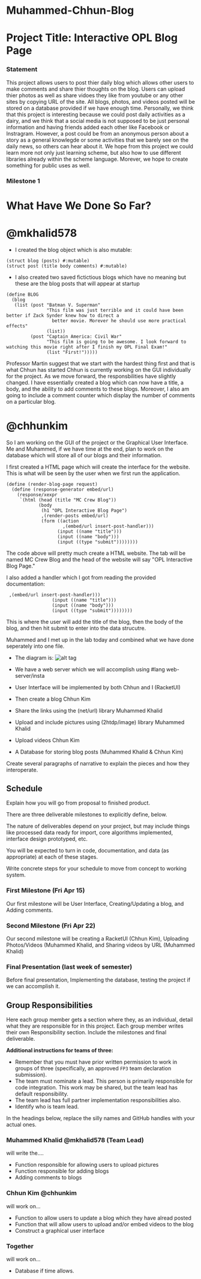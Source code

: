 # Muhammed-Chhun-Blog
# Project Title: Interactive OPL Blog Page

### Statement

This project allows users to post thier daily blog which allows other users to make comments and share thier thoughts on the blog. Users can upload thier photos as well as share vidoes they like from youtube or any other sites by copying URL of the site. All blogs, photos, and videos posted will be stored on a database provided if we have enough time. Personally, we think that this project is interesting because we could post daily activities as a dairy, and we think that a social media is not supposed to be just personal information and having friends added each other like Facebook or Instragram. However, a post could be from an anonymous person about a story as a general knowlegde or some activities that we barely see on the daily news, so others can hear about it. We hope from this project we could learn more not only just learning scheme, but also how to use different libraries already within the scheme language. Morever, we hope to create something for public uses as well. 

### Milestone 1

# What Have We Done So Far? 

# @mkhalid578
* I created the blog object which is also mutable: 
```racket
(struct blog (posts) #:mutable)
(struct post (title body comments) #:mutable)
``` 
* I also created two saved fictictious blogs which have no meaning but these are the blog posts that will appear at startup

```racket 
(define BLOG
  (blog
   (list (post "Batman V. Superman"
               "This film was just terrible and it could have been better if Zack Synder knew how to direct a
                 better movie. Morever he should use more practical effects"
               (list))
         (post "Captain America: Civil War"
               "This film is going to be awesome. I look forward to watching this movie right after I finish my OPL Final Exam!"
               (list "First!")))))
```
Professor Martin suggest that we start with the hardest thing first and that is what Chhun has started 
Chhun is currently working on the GUI individually for the project. As we move forward, the responsbilities have 
slightly changed. I have essentially created a blog which can now have a title, a body, and the ability to add comments 
to these blogs. Moreover, I also am going to include a comment counter which display the number of comments on a 
particular blog. 

# @chhunkim 

So I am working on the GUI of the project or the Graphical User Interface. Me and Muhammed, if we have time at the end, plan to work on the database which will store all of our blogs and their information. 

I first created a HTML page which will create the interface for the website. This is what will be seen by the user when we first run the application. 
```racket
(define (render-blog-page request)
  (define (response-generator embed/url)
    (response/xexpr
     `(html (head (title "MC Crew Blog"))
            (body
             (h1 "OPL Interactive Blog Page")
             ,(render-posts embed/url)
             (form ((action
                     ,(embed/url insert-post-handler)))
                   (input ((name "title")))
                   (input ((name "body")))
                   (input ((type "submit"))))))))
  ```
  The code above will pretty much create a HTML website. The tab will be named MC Crew Blog and the head of the website will say "OPL Interactive Blog Page." 
  
  I also added a handler which I got from reading the provided documentation: 
  
  ```racket
   ,(embed/url insert-post-handler)))
                   (input ((name "title")))
                   (input ((name "body")))
                   (input ((type "submit"))))))))
  ```
  This is where the user will add the title of the blog, then the body of the blog, and then hit submit to enter into the 
  data strucutre. 
  
  Muhammed and I met up in the lab today and combined what we have done seperately into one file. 


* The diagram is: 
![alt tag](https://github.com/oplS16projects/Muhammed-Chhun-Blog/blob/master/fp_diagram.png)

* We have a web server which we will accomplish using #lang web-server/insta 
* User Interface will be implemented by both Chhun and I (RacketUI)
* Then create a blog Chhun Kim
* Share the links using the (net/url) library Muhammed Khalid
* Upload and include pictures using (2htdp/image) library Muhammed Khalid
* Upload videos Chhun Kim
* A Database for storing blog posts (Muhammed Khalid & Chhun Kim)

Create several paragraphs of narrative to explain the pieces and how they interoperate.

## Schedule
Explain how you will go from proposal to finished product. 

There are three deliverable milestones to explicitly define, below.

The nature of deliverables depend on your project, but may include things like processed data ready for import, core algorithms implemented, interface design prototyped, etc. 

You will be expected to turn in code, documentation, and data (as appropriate) at each of these stages.

Write concrete steps for your schedule to move from concept to working system. 

### First Milestone (Fri Apr 15)
Our first milestone will be User Interface, Creating/Updating a blog, and Adding comments. 

### Second Milestone (Fri Apr 22)
Our second milestone will be creating a RacketUI (Chhun Kim), Uploading Photos/Videos (Muhammed Khalid, and Sharing videos by URL (Muhammed Khalid)

### Final Presentation (last week of semester)
Before final presentation, Implementing the database, testing the project if we can accomplish it. 

## Group Responsibilities
Here each group member gets a section where they, as an individual, detail what they are responsible for in this project. Each group member writes their own Responsibility section. Include the milestones and final deliverable.

**Additional instructions for teams of three:** 
* Remember that you must have prior written permission to work in groups of three (specifically, an approved `FP3` team declaration submission).
* The team must nominate a lead. This person is primarily responsible for code integration. This work may be shared, but the team lead has default responsibility.
* The team lead has full partner implementation responsibilities also.
* Identify who is team lead.

In the headings below, replace the silly names and GitHub handles with your actual ones.

### Muhammed Khalid @mkhalid578 (Team Lead) 
will write the....
* Function responsible for allowing users to upload pictures
* Function responsible for adding blogs
* Adding comments to blogs


### Chhun Kim @chhunkim
will work on...
* Function to allow users to update a blog which they have alread posted
* Function that will allow users to upload and/or embed videos to the blog
* Construct a graphical user interface

### Together 

will work on...
* Database if time allows. 



